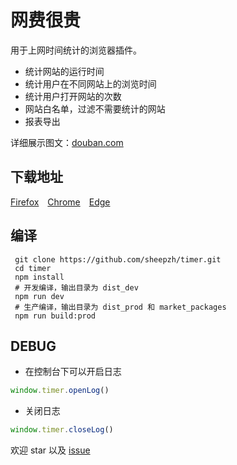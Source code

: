 # 网费很贵

用于上网时间统计的浏览器插件。

- 统计网站的运行时间
- 统计用户在不同网站上的浏览时间
- 统计用户打开网站的次数
- 网站白名单，过滤不需要统计的网站
- 报表导出

详细展示图文：[douban.com](https://www.douban.com/group/topic/213888429/)

## 下载地址

[Firefox](https://addons.mozilla.org/zh-CN/firefox/addon/web%E6%99%82%E9%96%93%E7%B5%B1%E8%A8%88/)&emsp;[Chrome](https://chrome.google.com/webstore/detail/%E7%BD%91%E8%B4%B9%E5%BE%88%E8%B4%B5-%E4%B8%8A%E7%BD%91%E6%97%B6%E9%97%B4%E7%BB%9F%E8%AE%A1/dkdhhcbjijekmneelocdllcldcpmekmm?hl=zh-CN)&emsp;[Edge](https://microsoftedge.microsoft.com/addons/detail/timer-running-browsin/fepjgblalcnepokjblgbgmapmlkgfahc)

## 编译

```
 git clone https://github.com/sheepzh/timer.git
 cd timer
 npm install
 # 开发编译，输出目录为 dist_dev
 npm run dev
 # 生产编译，输出目录为 dist_prod 和 market_packages
 npm run build:prod
```

## DEBUG

- 在控制台下可以开启日志

```JavaScript
window.timer.openLog()
```

- 关闭日志

```JavaScript
window.timer.closeLog()
```

欢迎 star 以及 [issue](https://github.com/sheepzh/timer/issues)
